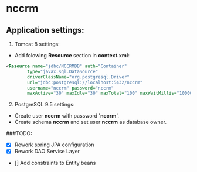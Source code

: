 # nccrm
## Application settings:
1. Tomcat 8 settings:
* Add folowing **Resource** section in **context.xml**:
```xml
<Resource name="jdbc/NCCRMDB" auth="Container" 
        type="javax.sql.DataSource"
        driverClassName="org.postgresql.Driver"
        url="jdbc:postgresql://localhost:5432/nccrm"
        username="nccrm" password="nccrm"
        maxActive="30" maxIdle="30" maxTotal="100" maxWaitMillis="10000" initialSize="10"/>
```

2. PostgreSQL 9.5 settings:
* Create user **nccrm** with password '**nccrm**'.
* Create schema **nccrm** and set user **nccrm** as database owner.

###TODO:
- [x] Rework spring JPA configuration
- [x] Rework DAO Servise Layer
- [] Add constraints to Entity beans
